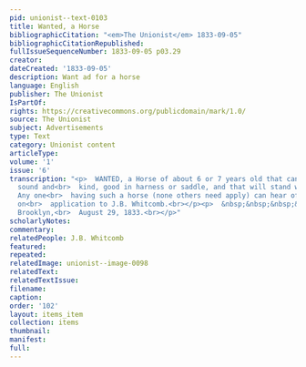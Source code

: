 ```yaml
---
pid: unionist--text-0103
title: Wanted, a Horse
bibliographicCitation: "<em>The Unionist</em> 1833-09-05"
bibliographicCitationRepublished: 
fullIssueSequenceNumber: 1833-09-05 p03.29
creator: 
dateCreated: '1833-09-05'
description: Want ad for a horse
language: English
publisher: The Unionist
IsPartOf: 
rights: https://creativecommons.org/publicdomain/mark/1.0/
source: The Unionist
subject: Advertisements
type: Text
category: Unionist content
articleType: 
volume: '1'
issue: '6'
transcription: "<p>  WANTED, a Horse of about 6 or 7 years old that can be warranted
  sound and<br>  kind, good in harness or saddle, and that will stand without tying.
  Any one<br>  having such a horse (none others need apply) can hear of a purchaser,
  on<br>  application to J.B. Whitcomb.<br></p><p>  &nbsp;&nbsp;&nbsp;&nbsp;&nbsp;&nbsp;&nbsp;&nbsp;&nbsp;&nbsp;&nbsp;
  Brooklyn,<br>  August 29, 1833.<br></p>"
scholarlyNotes: 
commentary: 
relatedPeople: J.B. Whitcomb
featured: 
repeated: 
relatedImage: unionist--image-0098
relatedText: 
relatedTextIssue: 
filename: 
caption: 
order: '102'
layout: items_item
collection: items
thumbnail: 
manifest: 
full: 
---
```

